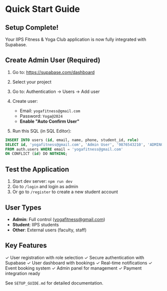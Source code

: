 # Quick Start Guide

## Setup Complete!

Your IIPS Fitness & Yoga Club application is now fully integrated with Supabase.

## Create Admin User (Required)

1. Go to: https://supabase.com/dashboard
2. Select your project
3. Go to: Authentication → Users → Add user
4. Create user:
   - Email: `yogafitness@gmail.com`
   - Password: `Yoga@2024`
   - **Enable "Auto Confirm User"**

5. Run this SQL (in SQL Editor):
```sql
INSERT INTO users (id, email, name, phone, student_id, role)
SELECT id, 'yogafitness@gmail.com', 'Admin User', '9876543210', 'ADMIN001', 'admin'
FROM auth.users WHERE email = 'yogafitness@gmail.com'
ON CONFLICT (id) DO NOTHING;
```

## Test the Application

1. Start dev server: `npm run dev`
2. Go to `/login` and login as admin
3. Or go to `/register` to create a new student account

## User Types

- **Admin**: Full control (yogafitness@gmail.com)
- **Student**: IIPS students
- **Other**: External users (faculty, staff)

## Key Features

✓ User registration with role selection
✓ Secure authentication with Supabase
✓ User dashboard with bookings
✓ Real-time notifications
✓ Event booking system
✓ Admin panel for management
✓ Payment integration ready

See `SETUP_GUIDE.md` for detailed documentation.
